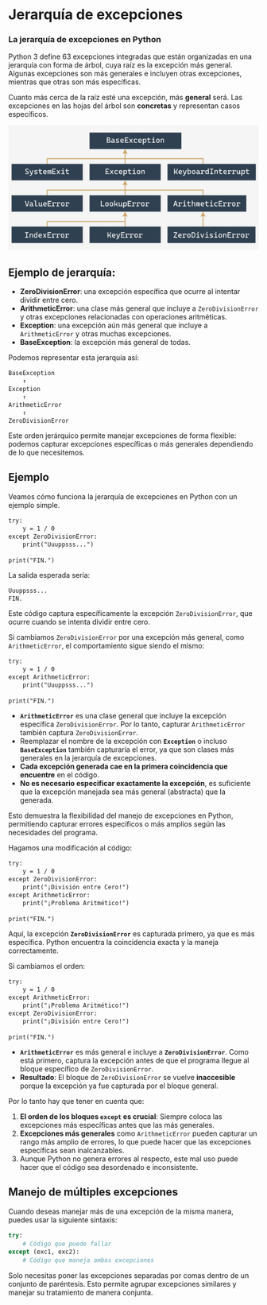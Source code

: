 # Jerarquía de excepciones

### La jerarquía de excepciones en Python

Python 3 define 63 excepciones integradas que están organizadas en una jerarquía con forma de árbol, cuya raíz es la excepción más general. Algunas excepciones son más generales e incluyen otras excepciones, mientras que otras son más específicas.

Cuanto más cerca de la raíz esté una excepción, más **general** será. Las excepciones en las hojas del árbol son **concretas** y representan casos específicos.

![excepciones](img/excepciones.png)

## Ejemplo de jerarquía:

* **ZeroDivisionError**: una excepción específica que ocurre al intentar dividir entre cero.
* **ArithmeticError**: una clase más general que incluye a `ZeroDivisionError` y otras excepciones relacionadas con operaciones aritméticas.
* **Exception**: una excepción aún más general que incluye a `ArithmeticError` y otras muchas excepciones.
* **BaseException**: la excepción más general de todas.

Podemos representar esta jerarquía así:

```
BaseException
    ↑
Exception
    ↑
ArithmeticError
    ↑
ZeroDivisionError
```

Este orden jerárquico permite manejar excepciones de forma flexible: podemos capturar excepciones específicas o más generales dependiendo de lo que necesitemos.

## Ejemplo 

Veamos cómo funciona la jerarquía de excepciones en Python con un ejemplo simple.

```
try:
    y = 1 / 0
except ZeroDivisionError:
    print("Uuuppsss...")

print("FIN.")
```

La salida esperada sería:

```
Uuuppsss...
FIN.
```

Este código captura específicamente la excepción `ZeroDivisionError`, que ocurre cuando se intenta dividir entre cero.

Si cambiamos `ZeroDivisionError` por una excepción más general, como `ArithmeticError`, el comportamiento sigue siendo el mismo:

```
try:
    y = 1 / 0
except ArithmeticError:
    print("Uuuppsss...")

print("FIN.")
```

* **`ArithmeticError`** es una clase general que incluye la excepción específica `ZeroDivisionError`. Por lo tanto, capturar `ArithmeticError` también captura `ZeroDivisionError`.
* Reemplazar el nombre de la excepción con **`Exception`** o incluso **`BaseException`** también capturaría el error, ya que son clases más generales en la jerarquía de excepciones.
* **Cada excepción generada cae en la primera coincidencia que encuentre** en el código.
* **No es necesario especificar exactamente la excepción**, es suficiente que la excepción manejada sea más general (abstracta) que la generada.

Esto demuestra la flexibilidad del manejo de excepciones en Python, permitiendo capturar errores específicos o más amplios según las necesidades del programa.

Hagamos una modificación al código:
```
try:
    y = 1 / 0
except ZeroDivisionError:
    print("¡División entre Cero!")
except ArithmeticError:
    print("¡Problema Aritmético!")

print("FIN.")
```

Aquí, la excepción **`ZeroDivisionError`** es capturada primero, ya que es más específica. Python encuentra la coincidencia exacta y la maneja correctamente.

Si cambiamos el orden:

```
try:
    y = 1 / 0
except ArithmeticError:
    print("¡Problema Aritmético!")
except ZeroDivisionError:
    print("¡División entre Cero!")

print("FIN.")
```

* **`ArithmeticError`** es más general e incluye a **`ZeroDivisionError`**. Como está primero, captura la excepción antes de que el programa llegue al bloque específico de `ZeroDivisionError`.
* **Resultado**: El bloque de `ZeroDivisionError` se vuelve **inaccesible** porque la excepción ya fue capturada por el bloque general.

Por lo tanto hay que tener en cuenta que:

1. **El orden de los bloques `except` es crucial**: Siempre coloca las excepciones más específicas antes que las más generales.
2. **Excepciones más generales** como `ArithmeticError` pueden capturar un rango más amplio de errores, lo que puede hacer que las excepciones específicas sean inalcanzables.
3. Aunque Python no genera errores al respecto, este mal uso puede hacer que el código sea desordenado e inconsistente.

## Manejo de múltiples excepciones 

Cuando deseas manejar más de una excepción de la misma manera, puedes usar la siguiente sintaxis:

```python
try:
    # Código que puede fallar
except (exc1, exc2):
    # Código que maneja ambas excepciones
```

Solo necesitas poner las excepciones separadas por comas dentro de un conjunto de paréntesis. Esto permite agrupar excepciones similares y manejar su tratamiento de manera conjunta.

